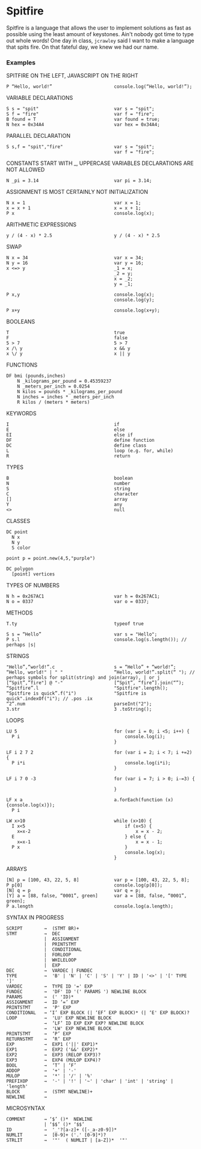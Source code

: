 # Spitfire

Spitfire is a language that allows the user to implement solutions as fast as possible using the least amount of keystones. Ain't nobody got time to type out whole words! One day in class, `jcrawley` said I want to make a language that spits fire. On that fateful day, we knew we had our name.

### Examples

SPITFIRE ON THE LEFT, JAVASCRIPT ON THE RIGHT

    P “Hello, world!”     			        console.log(“Hello, world!”);

VARIABLE DECLARATIONS

    S s = "spit" 					        var s = "spit"; 
    S f = "fire" 					        var f = "fire";
    B found = T                             var found = true;
    N hex = 0x34A4                          var hex = 0x34A4;

PARALLEL DECLARATION

    S s,f = "spit","fire" 				    var s = "spit";
    						                var f = "fire";

CONSTANTS START WITH _, UPPERCASE VARIABLES DECLARATIONS ARE NOT ALLOWED

    N _pi = 3.14 				            var pi = 3.14;

ASSIGNMENT IS MOST CERTAINLY NOT INITIALIZATION

    N x = 1 					            var x = 1;
    x = x + 1 					            x = x + 1;
    P x                                     console.log(x);

ARITHMETIC EXPRESSIONS

    y / (4 - x) * 2.5 				        y / (4 - x) * 2.5

SWAP

    N x = 34 					            var x = 34;
    N y = 16 					            var y = 16;
    x <=> y                                 _1 = x;
                                            _2 = y;
                                            x = _2;
                                            y = _1;
    
    P x,y                                   console.log(x);
                                            console.log(y);
                                            
    P x+y                                   console.log(x+y);

BOOLEANS 

    T					                	true
    F						                false
    5 > 7					                5 > 7
    x /\ y                                  x && y
    x \/ y                                  x || y

FUNCTIONS

    DF bmi (pounds,inches) 
        N _kilograms_per_pound = 0.45359237
        N _meters_per_inch = 0.0254
        N kilos = pounds * _kilograms_per_pound
        N inches = inches * _meters_per_inch
        R kilos / (meters * meters)

KEYWORDS

    I					                	if 
    E				                		else 
    EI			                			else if 
    DF			                			define function
    DC                                      define class
    L			                  			loop (e.g. for, while)
    R                                       return

TYPES 

    B			                			boolean 
    N				                		number
    S		                				string 
    C			                			character
    []		                				array
    Y                                       any
    <>			                			null
    
CLASSES

    DC point
      N x
      N y
      S color
      
    point p = point.new(4,5,"purple")
    
    DC polygon
      [point] vertices
      

TYPES OF NUMBERS
                        
    N h = 0x267AC1                          var h = 0x267AC1;
    N o = 0337                              var o = 0337;

METHODS
 
    T.ty	               	    			typeof true
 
    S s = “Hello” 	            			var s = "Hello";
    P s.l			                		console.log(s.length()); // perhaps |s|

STRINGS

    "Hello”,“world!”.c  	        		s = “Hello” + “world!”; 
    “Hello, world!" | " "                   “Hello, world!”.split(“ "); // perhaps symbols for split(string) and join(array), | or j
    [“Spit”,”fire"] @ "-"                   [“Spit”, “fire”].join(“”);
    “Spitfire”.l                            "Spitfire".length(); 
    “Spitfire is quick”.f("i")              "Spitfire is quick".indexOf("i"); // .pos .ix				
    “2”.num                                 parseInt("2");
    3.str                                   3 .toString();

LOOPS
 
    LU 5                                    for (var i = 0; i <5; i++) {
      P i                                       console.log(i);                                          
                                            }

    LF i 2 7 2                              for (var i = 2; i < 7; i +=2) {
      P i*i                                     console.log(i*i);
                                            }
                                        
    LF i 7 0 -3 				            for (var i = 7; i > 0; i-=3) {
                    
                                            }
                                            
    LF x a                                  a.forEach(function (x) {console.log(x)});
      P i

    LW x>10                                 while (x>10) {
      I x<5                                     if (x<5) {
        x=x-2                                       x = x - 2;
      E                                         } else {
        x=x-1                                       x = x - 1;
      P x                                       }
                                                console.log(x);
                                            }

ARRAYS 

    [N] p = [100, 43, 22, 5, 8]			    var p = [100, 43, 22, 5, 8];
    P p[0]					                console.log(p[0]);
    [N] q = p					            var q = p;
    [Y] a = [88, false, “0001”, green]		var a = [88, false, “0001”, green]; 
    P a.length					            console.log(a.length);

SYNTAX IN PROGRESS

    SCRIPT        →  (STMT BR)+
    STMT          →  DEC
                  |  ASSIGNMENT
                  |  PRINTSTMT
                  |  CONDITIONAL
                  |  FORLOOP
                  |  WHILELOOP
                  |  EXP
    DEC           →  VARDEC | FUNDEC
    TYPE          →  'B' | 'N' | 'C' | 'S' | 'Y' | ID | '<>' | '[' TYPE ']'
    VARDEC        →  TYPE ID '=' EXP
    FUNDEC        →  'DF' ID '(' PARAMS ') NEWLINE BLOCK
    PARAMS        →  (' 'ID)*
    ASSIGNMENT    →  ID ‘=’ EXP
    PRINTSTMT     →  'P' EXP
    CONDITIONAL   → ‘I’ EXP BLOCK (| ‘EF’ EXP BLOCK)* (| ‘E' EXP BLOCK)?
    LOOP          →  'LU' EXP NEWLINE BLOCK
                  →  ‘LF’ ID EXP EXP EXP? NEWLINE BLOCK
                  →  'LW' EXP NEWLINE BLOCK
    PRINTSTMT     →  ‘P’ EXP
    RETURNSTMT    →  ‘R’ EXP 
    EXP           →  EXP1 ('||' EXP1)*
    EXP1          →  EXP2 ('&&' EXP2)*
    EXP2          →  EXP3 (RELOP EXP3)?
    EXP3          →  EXP4 (MULOP EXP4)?
    BOOL          →  ‘T’ | ‘F’
    ADDOP         →  '+' | '-'
    MULOP         →  '*' | '/' | '%'
    PREFIXOP      →  '-' | '!' | '~' | 'char' | 'int' | 'string' | 'length'
    BLOCK         →  (STMT NEWLINE)+
    NEWLINE       →  


MICROSYNTAX

    COMMENT       → ‘$’ ()*  NEWLINE
                  | ‘$$’ ()* ‘$$’
    ID            →  '_'?[a-z]+ ([-_a-z0-9])*
    NUMLIT        →  [0-9]+ ('.' [0-9]*)?
    STRLIT        →  '"'  ( NUMLIT | [a-Z])*  '"'

